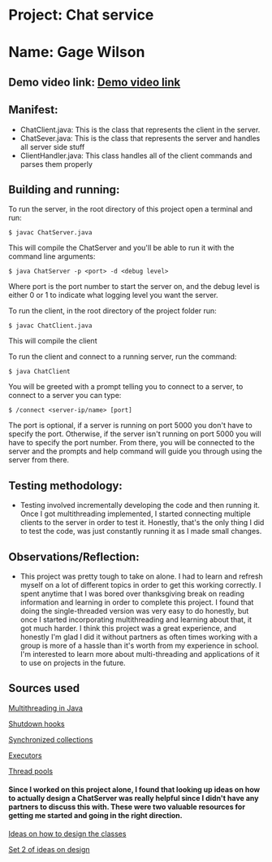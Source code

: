 # Project: Chat service

# Name: Gage Wilson

## Demo video link: [Demo video link](https://youtu.be/6G9OM8SyDKQ)

## Manifest:
- ChatClient.java: This is the class that represents the client in the server. 
- ChatSever.java: This is the class that represents the server and handles all server side stuff
- ClientHandler.java: This class handles all of the client commands and parses them properly

## Building and running:

To run the server, in the root directory of this project open a terminal and run:
```shell
$ javac ChatServer.java
```

This will compile the ChatServer and you'll be able to run it with the command line arguments:
```shell
$ java ChatServer -p <port> -d <debug level>
```
Where port is the port number to start the server on, and the debug level is either 0 or 1 to indicate what logging level you want the server.

To run the client, in the root directory of the project folder run:
```shell
$ javac ChatClient.java
```
This will compile the client

To run the client and connect to a running server, run the command:
```shell
$ java ChatClient
```
You will be greeted with a prompt telling you to connect to a server, to connect to a server you can type:
```shell
$ /connect <server-ip/name> [port]
```
The port is optional, if a server is running on port 5000 you don't have to specify the port. Otherwise, if the server isn't running on port 5000 you will have to specify the port number. From there, you will be connected to the server and the prompts and help command will guide you through using the server from there.

## Testing methodology:
- Testing involved incrementally developing the code and then running it. Once I got multithreading implemented, I started connecting multiple clients to the server in order to test it. Honestly, that's the only thing I did to test the code, was just constantly running it as I made small changes.

## Observations/Reflection:
- This project was pretty tough to take on alone. I had to learn and refresh myself on a lot of different topics in order to get this working correctly. I spent anytime that I was bored over thanksgiving break on reading information and learning in order to complete this project. I found that doing the single-threaded version was very easy to do honestly, but once I started incorporating multithreading and learning about that, it got much harder. I think this project was a great experience, and honestly I'm glad I did it without partners as often times working with a group is more of a hassle than it's worth from my experience in school. I'm interested to learn more about multi-threading and applications of it to use on projects in the future.

## Sources used
[Multithreading in Java](https://www.tutorialspoint.com/java/java_multithreading.htm)

[Shutdown hooks](https://www.geeksforgeeks.org/jvm-shutdown-hook-java/)

[Synchronized collections](https://www.baeldung.com/java-synchronized-collections)

[Executors](https://docs.oracle.com/javase/8/docs/api/java/util/concurrent/ScheduledExecutorService.html)

[Thread pools](https://www.baeldung.com/thread-pool-java-and-guava)

#### Since I worked on this project alone, I found that looking up ideas on how to actually design a ChatServer was really helpful since I didn't have any partners to discuss this with. These were two valuable resources for getting me started and going in the right direction.

[Ideas on how to design the classes](https://www.geeksforgeeks.org/multi-threaded-chat-application-set-1/)

[Set 2 of ideas on design](https://www.geeksforgeeks.org/multi-threaded-chat-application-set-2/)